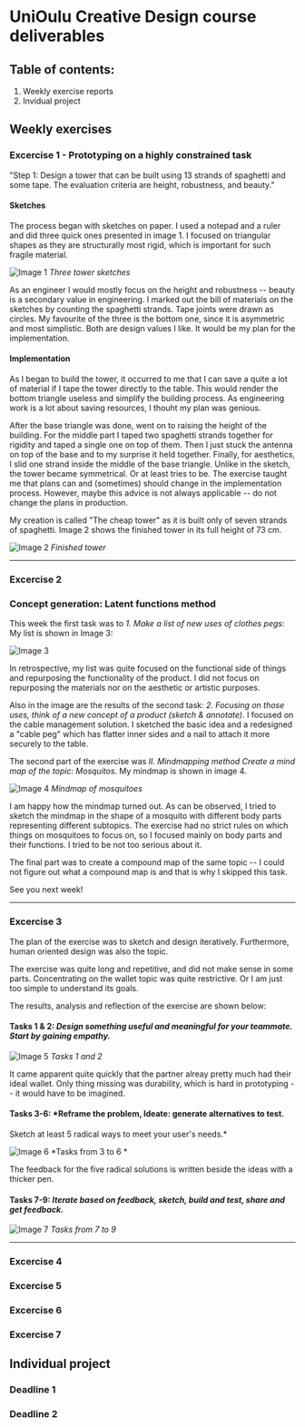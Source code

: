 # UniOulu Creative Design course deliverables 

## Table of contents:
1. Weekly exercise reports
2. Invidual project


## Weekly exercises  
### Excercise 1 - Prototyping on a highly constrained task
"Step 1: Design a tower that can be built using 13 strands of spaghetti and some tape. The evaluation criteria are height, robustness, and beauty."

#### Sketches
The process began with sketches on paper. I used a notepad and a ruler and did three quick ones presented in image 1.
I focused on triangular shapes as they are structurally most rigid, which is important for such fragile material.

![Image 1](ex1/sketches.jpg)
*Three tower sketches*

As an engineer I would mostly focus on the height and robustness -- beauty is a secondary value in engineering.
I marked out the bill of materials on the sketches by counting the spaghetti strands.
Tape joints were drawn as circles. My favourite of the three is the bottom one, since it is asymmetric and most simplistic.
Both are design values I like.
It would be my plan for the implementation.

#### Implementation
As I began to build the tower, it occurred to me that I can save a quite a lot of material if I tape the tower directly to the table.
This would render the bottom triangle useless and simplify the building process.
As engineering work is a lot about saving resources, I thouht my plan was genious.

After the base triangle was done, went on to raising the height of the building. For the middle part I taped two spaghetti strands together for rigidity and taped a single one on top of them. Then I just stuck the antenna on top of the base and to my surprise it held together.
Finally, for aesthetics, I slid one strand inside the middle of the base triangle. Unlike in the sketch, the tower became symmetrical. Or at least tries to be.
The exercise taught me that plans can and (sometimes) should change in the implementation process. However, maybe this advice is not always applicable -- do not change the plans in production.

My creation is called "The cheap tower" as it is built only of seven strands of spaghetti. Image 2 shows the finished tower in its full height of 73 cm.

![Image 2](ex1/implementation.jpg)
*Finished tower*

---

### Excercise 2
### Concept generation: Latent functions method 
This week the first task was to *1. Make a list of new uses of clothes pegs*:
My list is shown in Image 3:

![Image 3](ex2/conception.jpg)

In retrospective, my list was quite focused on the functional side of things and repurposing the functionality of the product.
I did not focus on repurposing the materials nor on the aesthetic or artistic purposes. 

Also in the image are the results of the second task: *2. Focusing on those uses, think of a new concept of a product
(sketch & annotate)*.
I focused on the cable management solution. I sketched the basic idea and a redesigned a "cable peg" which has flatter inner sides and a nail to attach it more securely to the table.

The second part of the exercise was *II. Mindmapping method Create a mind map of the topic: Mosquitos*.
My mindmap is shown in image 4.

![Image 4](ex2/mindmap.jpg)
*Mindmap of mosquitoes*

I am happy how the mindmap turned out.
As can be observed, I tried to sketch the mindmap in the shape of a mosquito with different body parts representing different subtopics.
The exercise had no strict rules on which things on mosquitoes to focus on, so I focused mainly on body parts and their functions. I tried to be not too serious about it.

The final part was to create a compound map of the same topic -- I could not figure out what a compound map is and that is why I skipped this task.

See you next week!

---

### Excercise 3

The plan of the exercise was to sketch and design iteratively. Furthermore, human oriented design was also the topic.

 The exercise was quite long and repetitive, and did not make sense in some parts.
Concentrating on the wallet topic was quite restrictive.
Or I am just too simple to understand its goals.

The results, analysis and reflection of the exercise are shown below:

#### Tasks 1 & 2: *Design something useful and meaningful for your teammate. Start by gaining empathy.*

![Image 5](ex3/part1.jpg)
*Tasks 1 and 2*

It came apparent quite quickly that the partner alreay pretty much had their ideal wallet.
Only thing missing was durability, which is hard in prototyping -- it would have to be imagined.

#### Tasks 3-6: *Reframe the problem, Ideate: generate alternatives to test.
Sketch at least 5 radical ways to meet your user's needs.*

![Image 6](ex3/part2.jpg)
*Tasks from 3 to 6 *

The feedback for the five radical solutions is written beside the ideas with a thicker pen.

#### Tasks 7-9: *Iterate based on feedback, sketch, build and test, share and get feedback.*

![Image 7](ex3/part3.jpg)
*Tasks from 7 to 9*

---

### Excercise 4

### Excercise 5

### Excercise 6

### Excercise 7


## Individual project  
### Deadline 1
### Deadline 2
